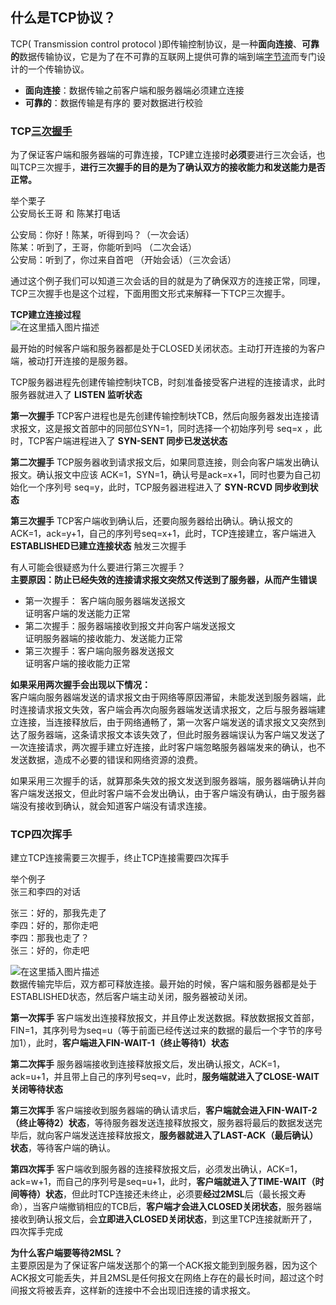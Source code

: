 ## 什么是TCP协议？

TCP( Transmission control protocol )即传输控制协议，是一种**面向连接**、**可靠的**数据传输协议，它是为了在不可靠的互联网上提供可靠的端到端[字节流](https://so.csdn.net/so/search?q=%E5%AD%97%E8%8A%82%E6%B5%81&spm=1001.2101.3001.7020)而专门设计的一个传输协议。

- **面向连接**：数据传输之前客户端和服务器端必须建立连接
- **可靠的**：数据传输是有序的 要对数据进行校验

### TCP[三次握手](https://so.csdn.net/so/search?q=%E4%B8%89%E6%AC%A1%E6%8F%A1%E6%89%8B&spm=1001.2101.3001.7020)

为了保证客户端和服务器端的可靠连接，TCP建立连接时**必须**要进行三次会话，也叫TCP三次握手，**进行三次握手的目的是为了确认双方的接收能力和发送能力是否正常。**

举个栗子  
公安局长王哥 和 陈某打电话

公安局：你好！陈某，听得到吗？（一次会话）  
陈某：听到了，王哥，你能听到吗 （二次会话）  
公安局：听到了，你过来自首吧 （开始会话）（三次会话）

通过这个例子我们可以知道三次会话的目的就是为了确保双方的连接正常，同理，TCP三次握手也是这个过程，下面用图文形式来解释一下TCP三次握手。

**TCP建立连接过程**  
![在这里插入图片描述](https://img-blog.csdnimg.cn/7bfb98fdba4740d2a5afaaef8cf9ab98.png?x-oss-process=image/watermark,type_ZmFuZ3poZW5naGVpdGk,shadow_10,text_aHR0cHM6Ly9ibG9nLmNzZG4ubmV0L20wXzU2NjQ5NTU3,size_16,color_FFFFFF,t_70)

最开始的时候客户端和服务器都是处于CLOSED关闭状态。主动打开连接的为客户端，被动打开连接的是服务器。

TCP服务器进程先创建传输控制块TCB，时刻准备接受客户进程的连接请求，此时服务器就进入了 **LISTEN 监听状态**

**第一次握手** TCP客户进程也是先创建传输控制块TCB，然后向服务器发出连接请求报文，这是报文首部中的同部位SYN=1，同时选择一个初始序列号 seq=x ，此时，TCP客户端进程进入了 **SYN-SENT 同步已发送状态**

**第二次握手** TCP服务器收到请求报文后，如果同意连接，则会向客户端发出确认报文。确认报文中应该 ACK=1，SYN=1，确认号是ack=x+1，同时也要为自己初始化一个序列号 seq=y，此时，TCP服务器进程进入了 **SYN-RCVD 同步收到状态**

**第三次握手** TCP客户端收到确认后，还要向服务器给出确认。确认报文的ACK=1，ack=y+1，自己的序列号seq=x+1，此时，TCP连接建立，客户端进入**ESTABLISHED已建立连接状态** 触发三次握手

有人可能会很疑惑为什么要进行第三次握手？  
**主要原因：防止已经失效的连接请求报文突然又传送到了服务器，从而产生错误**

- 第一次握手： 客户端向服务器端发送报文  
    证明客户端的发送能力正常
- 第二次握手：服务器端接收到报文并向客户端发送报文  
    证明服务器端的接收能力、发送能力正常
- 第三次握手：客户端向服务器发送报文  
    证明客户端的接收能力正常

**如果采用两次握手会出现以下情况：**  
客户端向服务器端发送的请求报文由于网络等原因滞留，未能发送到服务器端，此时连接请求报文失效，客户端会再次向服务器端发送请求报文，之后与服务器端建立连接，当连接释放后，由于网络通畅了，第一次客户端发送的请求报文又突然到达了服务器端，这条请求报文本该失效了，但此时服务器端误认为客户端又发送了一次连接请求，两次握手建立好连接，此时客户端忽略服务器端发来的确认，也不发送数据，造成不必要的错误和网络资源的浪费。

如果采用三次握手的话，就算那条失效的报文发送到服务器端，服务器端确认并向客户端发送报文，但此时客户端不会发出确认，由于客户端没有确认，由于服务器端没有接收到确认，就会知道客户端没有请求连接。

### TCP四次挥手

建立TCP连接需要三次握手，终止TCP连接需要四次挥手

举个例子  
张三和李四的对话

张三：好的，那我先走了  
李四：好的，那你走吧  
李四：那我也走了？  
张三：好的，你走吧

![在这里插入图片描述](https://img-blog.csdnimg.cn/3ca4f59c07ed4c83b9ca7a16ba8344f7.png?x-oss-process=image/watermark,type_ZmFuZ3poZW5naGVpdGk,shadow_10,text_aHR0cHM6Ly9ibG9nLmNzZG4ubmV0L20wXzU2NjQ5NTU3,size_16,color_FFFFFF,t_70)  
数据传输完毕后，双方都可释放连接。最开始的时候，客户端和服务器都是处于ESTABLISHED状态，然后客户端主动关闭，服务器被动关闭。

**第一次挥手** 客户端发出连接释放报文，并且停止发送数据。释放数据报文首部，FIN=1，其序列号为seq=u（等于前面已经传送过来的数据的最后一个字节的序号加1），此时，**客户端进入FIN-WAIT-1（终止等待1）状态**

**第二次挥手** 服务器端接收到连接释放报文后，发出确认报文，ACK=1，ack=u+1，并且带上自己的序列号seq=v，此时，**服务端就进入了CLOSE-WAIT 关闭等待状态**

**第三次挥手** 客户端接收到服务器端的确认请求后，**客户端就会进入FIN-WAIT-2（终止等待2）状态**，等待服务器发送连接释放报文，服务器将最后的数据发送完毕后，就向客户端发送连接释放报文，**服务器就进入了LAST-ACK（最后确认）状态**，等待客户端的确认。

**第四次挥手** 客户端收到服务器的连接释放报文后，必须发出确认，ACK=1，ack=w+1，而自己的序列号是seq=u+1，此时，**客户端就进入了TIME-WAIT（时间等待）状态**，但此时TCP连接还未终止，必须要**经过2MSL**后（最长报文寿命），当客户端撤销相应的TCB后，**客户端才会进入CLOSED关闭状态**，服务器端接收到确认报文后，会**立即进入CLOSED关闭状态**，到这里TCP连接就断开了，四次挥手完成

**为什么客户端要等待2MSL？**  
主要原因是为了保证客户端发送那个的第一个ACK报文能到到服务器，因为这个ACK报文可能丢失，并且2MSL是任何报文在网络上存在的最长时间，超过这个时间报文将被丢弃，这样新的连接中不会出现旧连接的请求报文。
